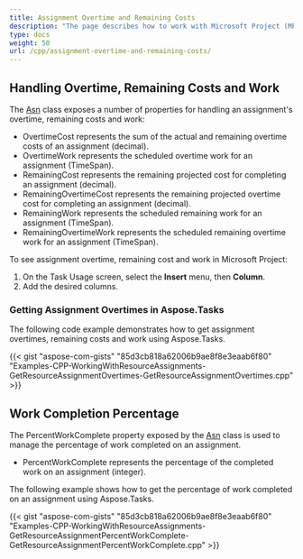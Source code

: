 ```yaml
---
title: Assignment Overtime and Remaining Costs
description: "The page describes how to work with Microsoft Project (MPP/XML) resource assignment overtimes and remaining costs using Aspose.Tasks for C++."
type: docs
weight: 50
url: /cpp/assignment-overtime-and-remaining-costs/
---
```


## **Handling Overtime, Remaining Costs and Work**
The [Asn](https://apireference.aspose.com/tasks/cpp/class/aspose.tasks.asn) class exposes a number of properties for handling an assignment's overtime, remaining costs and work:

- OvertimeCost represents the sum of the actual and remaining overtime costs of an assignment (decimal).
- OvertimeWork represents the scheduled overtime work for an assignment (TimeSpan).
- RemainingCost represents the remaining projected cost for completing an assignment (decimal).
- RemainingOvertimeCost represents the remaining projected overtime cost for completing an assignment (decimal).
- RemainingWork represents the scheduled remaining work for an assignment (TimeSpan).
- RemainingOvertimeWork represents the scheduled remaining overtime work for an assignment (TimeSpan).

To see assignment overtime, remaining cost and work in Microsoft Project:

1. On the Task Usage screen, select the **Insert** menu, then **Column**.
2. Add the desired columns.

### **Getting Assignment Overtimes in Aspose.Tasks**
The following code example demonstrates how to get assignment overtimes, remaining costs and work using Aspose.Tasks.

{{< gist "aspose-com-gists" "85d3cb818a62006b9ae8f8e3eaab6f80" "Examples-CPP-WorkingWithResourceAssignments-GetResourceAssignmentOvertimes-GetResourceAssignmentOvertimes.cpp" >}}

## **Work Completion Percentage**
The PercentWorkComplete property exposed by the [Asn](https://apireference.aspose.com/tasks/cpp/class/aspose.tasks.asn) class is used to manage the percentage of work completed on an assignment.

- PercentWorkComplete represents the percentage of the completed work on an assignment (integer).

The following example shows how to get the percentage of work completed on an assignment using Aspose.Tasks.

{{< gist "aspose-com-gists" "85d3cb818a62006b9ae8f8e3eaab6f80" "Examples-CPP-WorkingWithResourceAssignments-GetResourceAssignmentPercentWorkComplete-GetResourceAssignmentPercentWorkComplete.cpp" >}}
